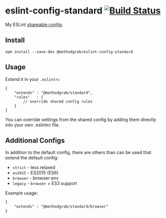 # eslint-config-standard [![Build Status](https://travis-ci.org/MethodGrab/eslint-config-standard.svg?branch=master)](https://travis-ci.org/MethodGrab/eslint-config-standard)

My ESLint [shareable config](http://eslint.org/docs/developer-guide/shareable-configs).  


## Install
```
npm install --save-dev @methodgrab/eslint-config-standard
```


## Usage
Extend it in your `.eslintrc`
```
{
	"extends" : "@methodgrab/standard",
	"rules"   : {
		// override shared config rules
	}
}
```

You can override settings from the shared config by adding them directly into your own .eslintrc file.


## Additional Configs
In addition to the default config, there are others than can be used that extend the default config:
* `strict` - less relaxed
* `es2015` - ES2015 (ES6)
* `browser` - browser env
* `legacy` - `browser` + ES3 support

Example usage:
```
{
	"extends" : "@methodgrab/standard/browser"
}
```
